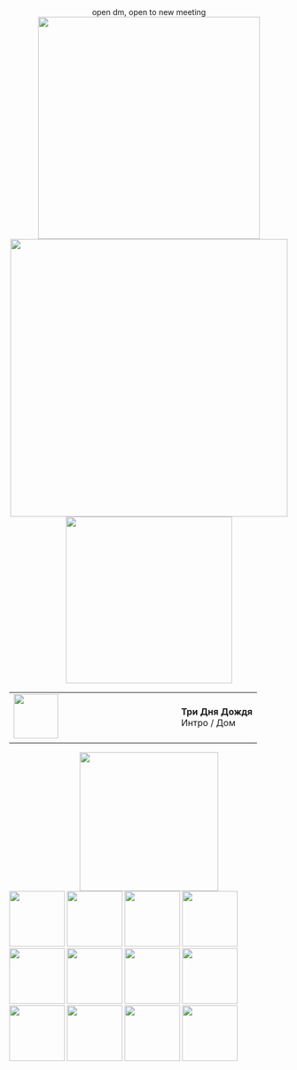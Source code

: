 <div align="center">
open dm, open to new meeting
   
<div align="center">
   <img src="https://www.gifs.cc/lines/1-animated-flow-line-2.gif" width="400">
<div align="center">
<img src="https://github.com/user-attachments/assets/a15182ba-c50b-42ff-817f-127b00481bd2" width="500"/>
   
<div align="center">
<img src="https://www.gifs.cc/lines/1-animated-flow-line-2.gif" width="300">

<div align="center">
  <table style="border: none;">
    <tr>
      <td style="border: none;">
        <img src="https://images.genius.com/c13380b32fb9d759ea73abf5555a4978.1000x1000x1.png" width="80">
         <marquee behavior="scroll" direction="left" scrollamount="4" style="width: 200px; display: inline-block;">
      </td>
      <td style="border: none; padding-left: 10px;">
        <strong>Три Дня Дождя</strong><br> 
        Интро / Дом 
      </td>
    </tr>
  </table>
</div>
<div align="center">
<img src="https://img1.picmix.com/output/stamp/normal/3/7/9/6/1556973_ece88.gif" width="250">
   
<div align="left">
<img src="https://img1.picmix.com/output/pic/normal/5/1/0/0/12260015_07c3e.gif" width="100"> <img src="https://img1.picmix.com/output/pic/normal/2/5/9/4/12424952_d8684.gif" width="100"> <img src="https://img1.picmix.com/output/pic/normal/6/3/4/4/11974436_4d33c.gif" width="100"> <img src="https://img1.picmix.com/output/pic/normal/9/1/3/9/11919319_8fc9a.gif" width="100"> <img src="https://img1.picmix.com/output/pic/normal/4/4/1/5/11575144_c948a.gif" width="100"> <img src="https://img1.picmix.com/output/pic/normal/9/6/0/2/12012069_b82d1.gif" width="100"> <img src="https://img1.picmix.com/output/pic/normal/4/7/0/2/11942074_7317b.gif" width="100"> <img src="https://img1.picmix.com/output/pic/normal/5/7/4/2/11952475_664a2.gif" width="100"> <img src="https://img1.picmix.com/output/pic/normal/4/3/9/9/11779934_56d75.gif" width="100"> <img src="https://img1.picmix.com/output/pic/normal/7/0/9/9/11779907_80083.gif" width="100"> <img src="https://img1.picmix.com/output/pic/normal/0/4/8/9/11779840_2a0b4.gif" width="100"> <img src="https://img1.picmix.com/output/pic/normal/9/5/2/1/11711259_ad3a1.gif" width="100"> 
